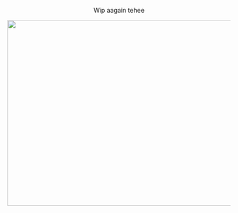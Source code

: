 <p align="center">   Wip aagain tehee

<p align="center"><img src="https://github.com/user-attachments/assets/e04bf1c3-d5c4-4f6e-8b9e-d2f020c85e17" width="900" height="420">
